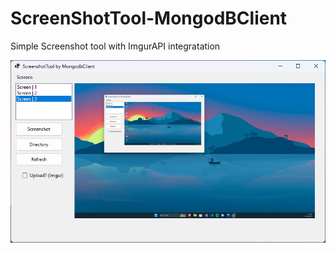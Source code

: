# ScreenShotTool-MongodBClient

Simple Screenshot tool with ImgurAPI integratation 

<img src="image.png"> 

